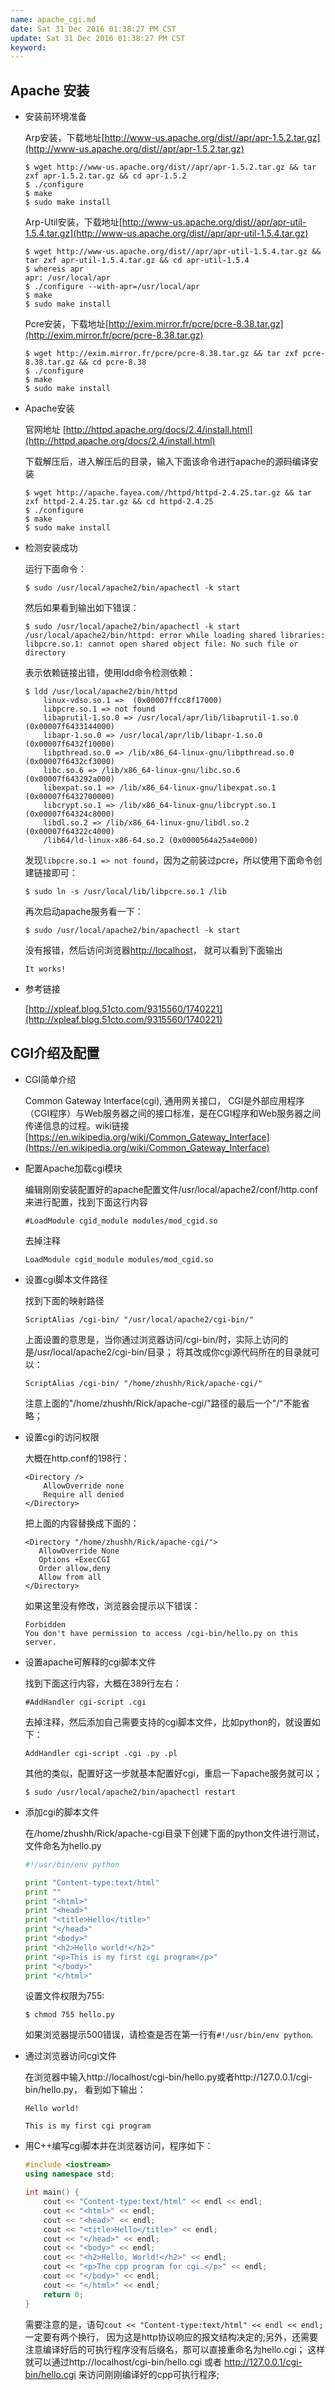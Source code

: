 ```yaml
---
name: apache_cgi.md
date: Sat 31 Dec 2016 01:38:27 PM CST
update: Sat 31 Dec 2016 01:38:27 PM CST
keyword: 
---
```


Apache 安装
----

* 安装前环境准备

    Arp安装，下载地址[http://www-us.apache.org/dist//apr/apr-1.5.2.tar.gz](http://www-us.apache.org/dist//apr/apr-1.5.2.tar.gz)
    ```
    $ wget http://www-us.apache.org/dist//apr/apr-1.5.2.tar.gz && tar zxf apr-1.5.2.tar.gz && cd apr-1.5.2
    $ ./configure
    $ make
    $ sudo make install
    ```

    Arp-Util安装，下载地址[http://www-us.apache.org/dist//apr/apr-util-1.5.4.tar.gz](http://www-us.apache.org/dist//apr/apr-util-1.5.4.tar.gz)
    ```
    $ wget http://www-us.apache.org/dist//apr/apr-util-1.5.4.tar.gz && tar zxf apr-util-1.5.4.tar.gz && cd apr-util-1.5.4
    $ whereis apr
    apr: /usr/local/apr
    $ ./configure --with-apr=/usr/local/apr
    $ make
    $ sudo make install
    ```

    Pcre安装，下载地址[http://exim.mirror.fr/pcre/pcre-8.38.tar.gz](http://exim.mirror.fr/pcre/pcre-8.38.tar.gz)
    ```
    $ wget http://exim.mirror.fr/pcre/pcre-8.38.tar.gz && tar zxf pcre-8.38.tar.gz && cd pcre-8.38
    $ ./configure
    $ make
    $ sudo make install
    ```

* Apache安装

    官网地址 [http://httpd.apache.org/docs/2.4/install.html](http://httpd.apache.org/docs/2.4/install.html)
    
    下载解压后，进入解压后的目录，输入下面该命令进行apache的源码编译安装
    ```
    $ wget http://apache.fayea.com//httpd/httpd-2.4.25.tar.gz && tar zxf httpd-2.4.25.tar.gz && cd httpd-2.4.25
    $ ./configure
    $ make
    $ sudo make install
    ```

* 检测安装成功

    运行下面命令：
    ```
    $ sudo /usr/local/apache2/bin/apachectl -k start
    ```
    然后如果看到输出如下错误：
    ```
    $ sudo /usr/local/apache2/bin/apachectl -k start
    /usr/local/apache2/bin/httpd: error while loading shared libraries: libpcre.so.1: cannot open shared object file: No such file or directory
    ```
    表示依赖链接出错，使用ldd命令检测依赖：
    ```
    $ ldd /usr/local/apache2/bin/httpd
        linux-vdso.so.1 =>  (0x00007ffcc8f17000)
        libpcre.so.1 => not found
        libaprutil-1.so.0 => /usr/local/apr/lib/libaprutil-1.so.0 (0x00007f6433144000)
        libapr-1.so.0 => /usr/local/apr/lib/libapr-1.so.0 (0x00007f6432f10000)
        libpthread.so.0 => /lib/x86_64-linux-gnu/libpthread.so.0 (0x00007f6432cf3000)
        libc.so.6 => /lib/x86_64-linux-gnu/libc.so.6 (0x00007f643292a000)
        libexpat.so.1 => /lib/x86_64-linux-gnu/libexpat.so.1 (0x00007f6432700000)
        libcrypt.so.1 => /lib/x86_64-linux-gnu/libcrypt.so.1 (0x00007f64324c8000)
        libdl.so.2 => /lib/x86_64-linux-gnu/libdl.so.2 (0x00007f64322c4000)
        /lib64/ld-linux-x86-64.so.2 (0x0000564a25a4e000)
    ```
    发现`libpcre.so.1 => not found`，因为之前装过pcre，所以使用下面命令创建链接即可：
    ```
    $ sudo ln -s /usr/local/lib/libpcre.so.1 /lib
    ```
    再次启动apache服务看一下：
    ```
    $ sudo /usr/local/apache2/bin/apachectl -k start
    ```
    没有报错，然后访问浏览器[http://localhost](http://localhost)， 就可以看到下面输出
    ```
    It works!
    ```

* 参考链接

    [http://xpleaf.blog.51cto.com/9315560/1740221](http://xpleaf.blog.51cto.com/9315560/1740221)



CGI介绍及配置
----

*  CGI简单介绍

    Common Gateway Interface(cgi), 通用网关接口， CGI是外部应用程序（CGI程序）与Web服务器之间的接口标准，是在CGI程序和Web服务器之间传递信息的过程。wiki链接[https://en.wikipedia.org/wiki/Common_Gateway_Interface](https://en.wikipedia.org/wiki/Common_Gateway_Interface)

* 配置Apache加载cgi模块
    
    编辑刚刚安装配置好的apache配置文件/usr/local/apache2/conf/http.conf来进行配置，找到下面这行内容
    ```
    #LoadModule cgid_module modules/mod_cgid.so
    ```
    去掉注释
    ```
    LoadModule cgid_module modules/mod_cgid.so
    ```

* 设置cgi脚本文件路径

    找到下面的映射路径
    ```
    ScriptAlias /cgi-bin/ "/usr/local/apache2/cgi-bin/"
    ```
    上面设置的意思是，当你通过浏览器访问/cgi-bin/时，实际上访问的是/usr/local/apache2/cgi-bin/目录；
    将其改成你cgi源代码所在的目录就可以：
    ```
    ScriptAlias /cgi-bin/ "/home/zhushh/Rick/apache-cgi/"
    ```
    注意上面的"/home/zhushh/Rick/apache-cgi/"路径的最后一个"/"不能省略；

* 设置cgi的访问权限

    大概在http.conf的198行：
    ```
    <Directory />
        AllowOverride none
        Require all denied
    </Directory>
    ```
    把上面的内容替换成下面的：
    ```
    <Directory "/home/zhushh/Rick/apache-cgi/">
       AllowOverride None
       Options +ExecCGI
       Order allow,deny
       Allow from all
    </Directory>
    ```
    如果这里没有修改，浏览器会提示以下错误：
    ```
    Forbidden
    You don't have permission to access /cgi-bin/hello.py on this server.
    ```

* 设置apache可解释的cgi脚本文件

    找到下面这行内容，大概在389行左右：
    ```
    #AddHandler cgi-script .cgi
    ```
    去掉注释，然后添加自己需要支持的cgi脚本文件，比如python的，就设置如下：
    ```
    AddHandler cgi-script .cgi .py .pl
    ```
    其他的类似，配置好这一步就基本配置好cgi，重启一下apache服务就可以；
    ```
    $ sudo /usr/local/apache2/bin/apachectl restart
    ```

* 添加cgi的脚本文件

    在/home/zhushh/Rick/apache-cgi目录下创建下面的python文件进行测试，文件命名为hello.py
    ```python
    #!/usr/bin/env python

    print "Content-type:text/html"
    print ""
    print "<html>"
    print "<head>"
    print "<title>Hello</title>"
    print "</head>"
    print "<body>"
    print "<h2>Hello world!</h2>"
    print "<p>This is my first cgi program</p>"
    print "</body>"
    print "</html>"
    ```
    设置文件权限为755:
    ```
    $ chmod 755 hello.py
    ```
    如果浏览器提示500错误，请检查是否在第一行有`#!/usr/bin/env python`.

* 通过浏览器访问cgi文件

    在浏览器中输入http://localhost/cgi-bin/hello.py或者http://127.0.0.1/cgi-bin/hello.py，
    看到如下输出：
    ```
    Hello world!

    This is my first cgi program
    ```
* 用C++编写cgi脚本并在浏览器访问，程序如下：

    ```c++
    #include <iostream>
    using namespace std;

    int main() {
        cout << "Content-type:text/html" << endl << endl;
        cout << "<html>" << endl;
        cout << "<head>" << endl;
        cout << "<title>Hello</title>" << endl;
        cout << "</head>" << endl;
        cout << "<body>" << endl;
        cout << "<h2>Hello, World!</h2>" << endl;
        cout << "<p>The cpp program for cgi.</p>" << endl;
        cout << "</body>" << endl;
        cout << "</html>" << endl;
        return 0;
    }
    ```
    需要注意的是，语句`cout << "Content-type:text/html" << endl << endl;`一定要有两个换行，
    因为这是http协议响应的报文结构决定的;另外，还需要注意编译好后的可执行程序没有后缀名，那可以直接重命名为hello.cgi；
    这样就可以通过http://localhost/cgi-bin/hello.cgi 或者 http://127.0.0.1/cgi-bin/hello.cgi 来访问刚刚编译好的cpp可执行程序;
